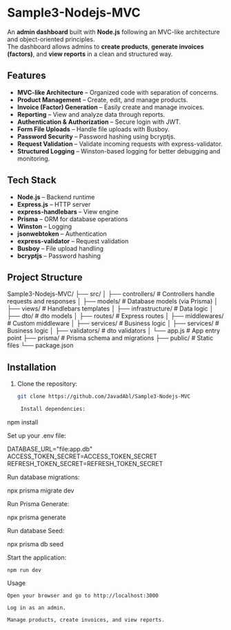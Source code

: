 # Sample3-Nodejs-MVC

An **admin dashboard** built with **Node.js** following an MVC-like architecture and object-oriented principles.  
The dashboard allows admins to **create products**, **generate invoices (factors)**, and **view reports** in a clean and structured way.

## Features

- **MVC-like Architecture** – Organized code with separation of concerns.
- **Product Management** – Create, edit, and manage products.
- **Invoice (Factor) Generation** – Easily create and manage invoices.
- **Reporting** – View and analyze data through reports.
- **Authentication & Authorization** – Secure login with JWT.
- **Form File Uploads** – Handle file uploads with Busboy.
- **Password Security** – Password hashing using bcryptjs.
- **Request Validation** – Validate incoming requests with express-validator.
- **Structured Logging** – Winston-based logging for better debugging and monitoring.

## Tech Stack

- **Node.js** – Backend runtime
- **Express.js** – HTTP server
- **express-handlebars** – View engine
- **Prisma** – ORM for database operations
- **Winston** – Logging
- **jsonwebtoken** – Authentication
- **express-validator** – Request validation
- **Busboy** – File upload handling
- **bcryptjs** – Password hashing

## Project Structure

Sample3-Nodejs-MVC/
├── src/
│ ├── controllers/ # Controllers handle requests and responses
│ ├── models/ # Database models (via Prisma)
│ ├── views/ # Handlebars templates
│ ├── infrastructure/ # Data logic
│ ├── dto/ # dto models
│ ├── routes/ # Express routes
│ ├── middlewares/ # Custom middleware
│ ├── services/ # Business logic
│ ├── services/ # Business logic
│ ├── validators/ # dto validators
│ └── app.js # App entry point
├── prisma/ # Prisma schema and migrations
├── public/ # Static files
└── package.json


## Installation

1. Clone the repository:
   ```bash
   git clone https://github.com/JavadAbl/Sample3-Nodejs-MVC

    Install dependencies:

npm install

Set up your .env file:

DATABASE_URL="file:app.db"
ACCESS_TOKEN_SECRET=ACCESS_TOKEN_SECRET
REFRESH_TOKEN_SECRET=REFRESH_TOKEN_SECRET

Run database migrations:

npx prisma migrate dev

Run Prisma Generate:

npx prisma generate

Run database Seed:

npx prisma db seed


Start the application:

    npm run dev

Usage

    Open your browser and go to http://localhost:3000

    Log in as an admin.

    Manage products, create invoices, and view reports.
